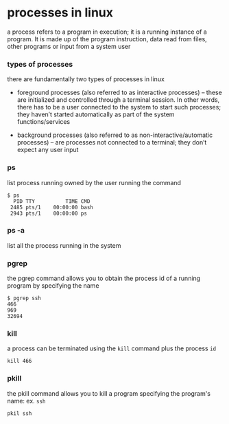 # processes in linux
a process refers to a program in execution; it is a running instance of a program. It is made up of the program instruction, data read from files, other programs or input from a system user

### types of processes
there are fundamentally two types of processes in linux

* foreground processes (also referred to as interactive processes) – these are initialized and controlled through a terminal session. In other words, there has to be a user connected to the system to start such processes; they haven’t started automatically as part of the system functions/services

* background processes (also referred to as non-interactive/automatic processes) – are processes not connected to a terminal; they don’t expect any user input

### ps
list process running owned by the user running the command
```
$ ps
  PID TTY          TIME CMD
 2485 pts/1    00:00:00 bash
 2943 pts/1    00:00:00 ps
```

### ps -a
list all the process running in the system

### pgrep
the pgrep command allows you to obtain the process id of a running program by specifying the name
```
$ pgrep ssh
466
969
32694
```

### kill
a process can be terminated using the `kill` command plus the process `id`

    kill 466


### pkill
the pkill command allows you to kill a program specifying the program's name: ex. `ssh`

    pkil ssh
